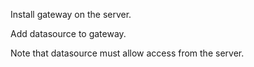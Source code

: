 Install gateway on the server.

Add datasource to gateway.

Note that datasource must allow access from the server.
